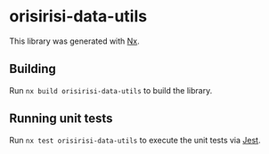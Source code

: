 # orisirisi-data-utils

This library was generated with [Nx](https://nx.dev).

## Building

Run `nx build orisirisi-data-utils` to build the library.

## Running unit tests

Run `nx test orisirisi-data-utils` to execute the unit tests via [Jest](https://jestjs.io).
